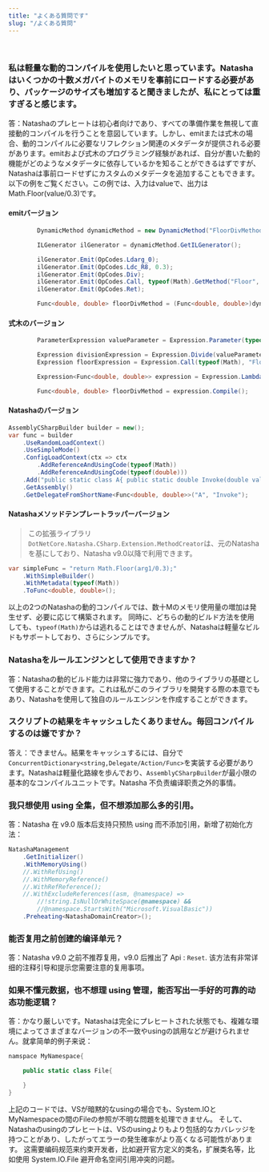 ```yaml
---
title: "よくある質問です"
slug: "/よくある質問"
---
```


<br/>

### 私は軽量な動的コンパイルを使用したいと思っています。Natashaはいくつかの十数メガバイトのメモリを事前にロードする必要があり、パッケージのサイズも増加すると聞きましたが、私にとっては重すぎると感じます。

答：Natashaのプレヒートは初心者向けであり、すべての準備作業を無視して直接動的コンパイルを行うことを意図しています。しかし、emitまたは式木の場合、動的コンパイルに必要なリフレクション関連のメタデータが提供される必要があります。emitおよび式木のプログラミング経験があれば、自分が書いた動的機能がどのようなメタデータに依存しているかを知ることができるはずですが、Natashaは事前ロードせずにカスタムのメタデータを追加することもできます。以下の例をご覧ください。この例では、入力はvalueで、出力はMath.Floor(value/0.3)です。

#### emitバージョン
```cs
        DynamicMethod dynamicMethod = new DynamicMethod("FloorDivMethod", typeof(double), new Type[] { typeof(double) }, typeof(Program).Module);

        ILGenerator ilGenerator = dynamicMethod.GetILGenerator();

        ilGenerator.Emit(OpCodes.Ldarg_0);  
        ilGenerator.Emit(OpCodes.Ldc_R8, 0.3);  
        ilGenerator.Emit(OpCodes.Div);  
        ilGenerator.Emit(OpCodes.Call, typeof(Math).GetMethod("Floor", new Type[] { typeof(double) }));  
        ilGenerator.Emit(OpCodes.Ret); 

        Func<double, double> floorDivMethod = (Func<double, double>)dynamicMethod.CreateDelegate(typeof(Func<double, double>));
```

#### 式木のバージョン
```cs
        ParameterExpression valueParameter = Expression.Parameter(typeof(double), "value");

        Expression divisionExpression = Expression.Divide(valueParameter, Expression.Constant(0.3));
        Expression floorExpression = Expression.Call(typeof(Math), "Floor", null, divisionExpression);

        Expression<Func<double, double>> expression = Expression.Lambda<Func<double, double>>(floorExpression, valueParameter);

        Func<double, double> floorDivMethod = expression.Compile();
```

#### Natashaのバージョン
```cs
AssemblyCSharpBuilder builder = new();
var func = builder
    .UseRandomLoadContext()
    .UseSimpleMode()
    .ConfigLoadContext(ctx => ctx
        .AddReferenceAndUsingCode(typeof(Math))
        .AddReferenceAndUsingCode(typeof(double)))
    .Add("public static class A{ public static double Invoke(double value){ return Math.Floor(value/0.3);  }}")
    .GetAssembly()
    .GetDelegateFromShortName<Func<double, double>>("A", "Invoke");
```

#### Natashaメソッドテンプレートラッパーバージョン
> この拡張ライブラリ`DotNetCore.Natasha.CSharp.Extension.MethodCreator`は、元のNatashaを基にしており、Natasha v9.0以降で利用できます。
```cs
var simpleFunc = "return Math.Floor(arg1/0.3);"
    .WithSimpleBuilder()
    .WithMetadata(typeof(Math))
    .ToFunc<double, double>();
```

以上の2つのNatashaの動的コンパイルでは、数十Mのメモリ使用量の増加は発生せず、必要に応じて構築されます。 同時に、どちらの動的ビルド方法を使用しても、`typeof(Math)`からは逃れることはできませんが、Natashaは軽量なビルドもサポートしており、さらにシンプルです。

### Natashaをルールエンジンとして使用できますか？

答：Natashaの動的ビルド能力は非常に強力であり、他のライブラリの基礎として使用することができます。これは私がこのライブラリを開発する際の本意でもあり、Natashaを使用して独自のルールエンジンを作成することができます。

### スクリプトの結果をキャッシュしたくありません。毎回コンパイルするのは嫌ですか？

答え：できません。結果をキャッシュするには、自分で`ConcurrentDictionary<string,Delegate/Action/Func>`を実装する必要があります。Natashaは軽量化路線を歩んでおり、`AssemblyCSharpBuilder`が最小限の基本的なコンパイルユニットです。Natasha 不负责<span class="notranslate">编译职责之外</span>的事情。

### 我只想使用 <span class="notranslate">using</span> 全集，但不想添加那么多的引用。

答：Natasha 在 v9.0 版本后支持只预热 <span class="notranslate">using</span> 而不添加引用，新增了初始化方法：
```cs
NatashaManagement
    .GetInitializer()
    .WithMemoryUsing()
    //.WithRefUsing()
    //.WithMemoryReference()
    //.WithRefReference();
    //.WithExcludeReferences((asm, @namespace) => 
        //!string.IsNullOrWhiteSpace(@namespace) && 
        //@namespace.StartsWith("Microsoft.VisualBasic"))
    .Preheating<NatashaDomainCreator>();
```
### 能否复用之前创建的编译单元？

答：Natasha v9.0 之前不推荐复用，v9.0 后推出了 Api : `Reset`. 该方法有非常详细的注释引导和提示您需要注意的复用事项。

### 如果不懂元数据，也不想理 <span class="notranslate">using</span> 管理，能否写出一手好的可靠的动态功能逻辑？

答：かなり厳しいです。Natashaは完全にプレヒートされた状態でも、複雑な環境によってさまざまなバージョンの不一致やusingの誤用などが避けられません。就拿简单的例子来说：
```cs
namspace MyNamespace{

    public static class File{

    }
}
```
上記のコードでは、VSが暗黙的なusingの場合でも、System.IOとMyNamespaceの間のFileの参照が不明な問題を処理できません。 そして、Natashaのusingのプレヒートは、VSのusingよりもより包括的なカバレッジを持つことがあり、したがってエラーの発生確率がより高くなる可能性があります。 这需要编码规范来约束开发者，比如避开官方定义的类名，扩展类名等，比如使用 <span class="notranslate">System.IO.File</span> 避开命名空间引用冲突的问题。